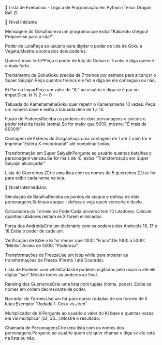 🐉 Lista de Exercícios - Lógica de Programação em Python (Tema: Dragon Ball Z)

🔹 Nível Iniciante

Mensagem do GokuEscreva um programa que exiba:"Kakaroto chegou! Prepare-se para a luta!"

Poder de LutaPeça ao usuário para digitar o poder de luta de Goku e Vegeta.Mostre a soma dos dois poderes.

Quem é mais forte?Peça o poder de luta de Gohan e Trunks e diga quem é o mais forte.

Treinamento de GokuGoku precisa de 7 treinos por semana para alcançar o Super Saiyajin.Peça quantos treinos ele fez e diga se ele conseguiu ou não.

Ki Par ou ÍmparPeça um valor de "Ki" ao usuário e diga se é par ou ímpar.Dica: ki % 2 == 0

Tabuada do KamehamehaGoku quer repetir o Kamehameha 10 vezes. Peça um número base e exiba a tabuada dele de 1 a 10.

Fusão de PoderesReceba os poderes de dois personagens e calcule o poder total da fusão (soma).Se for maior que 9000, mostre: "É mais de 8000!!!"

Contagem de Esferas do DragãoFaça uma contagem de 1 até 7 com for e imprima:"Esfera X encontrada!" até completar todas.

Transformação em Super SaiyajinPergunte ao usuário quantas batalhas o personagem venceu.Se for mais de 10, exiba "Transformação em Super Saiyajin alcançada!"

Lista de Guerreiros ZCrie uma lista com os nomes de 5 guerreiros Z.Use for para exibir cada nome na tela.

🔹 Nível Intermediário

Simulação de BatalhaReceba os pontos de ataque e defesa de dois personagens.Subtraia ataque - defesa e veja quem venceria o duelo.

Calculadora do Torneio do PoderCada universo tem 10 lutadores. Calcule quantos lutadores restam se X forem eliminados.

Força dos AndroidsCrie um dicionário com os poderes dos Androids 16, 17 e 18.Exiba o poder de cada um.

Verificação de KiSe o Ki for menor que 1000: "Fraco".De 1000 a 5000: "Médio".Acima de 5000: "Poderoso".

Transformações de FreezaUse um loop while para mostrar as transformações de Freeza (Forma 1 até Dourada).

Lista de Poderes com whileCadastre poderes digitados pelo usuário até ele digitar "sair".Mostre todos os poderes ao final.

Ranking dos GuerreirosCrie uma lista com tuplas (nome, poder). Exiba os nomes em ordem decrescente de poder.

Narrador do TorneioUse um for para narrar rodadas de um torneio de 5 lutas:Exemplo: "Rodada 1: Goku vs Jiren"

Multiplicador de KiPergunte ao usuário o valor do Ki base e quantas vezes ele vai multiplicar (x2, x3...).Mostre o resultado.

Chamada de PersonagensCrie uma lista com os nomes dos personagens.Pergunte ao usuário quem ele quer chamar e diga se ele está na lista ou não.

